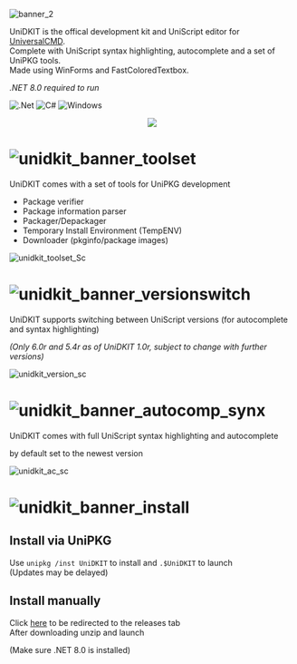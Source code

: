 ![banner_2](https://github.com/dotPawel/UniDKIT/assets/89011403/c7e6cfca-65cd-4c9b-ac8e-fd7b084045a0)

UniDKIT is the offical development kit and UniScript editor for [UniversalCMD](https://github.com/dotPawel/UniversalCMD/tree/main).  
Complete with UniScript syntax highlighting, autocomplete and a set of UniPKG tools.  
Made using WinForms and FastColoredTextbox.

*.NET 8.0 required to run*

![.Net](https://img.shields.io/badge/.NET-5C2D91?style=for-the-badge&logo=.net&logoColor=white)
![C#](https://img.shields.io/badge/c%23-%23239120.svg?style=for-the-badge&logo=c-sharp&logoColor=white)
![Windows](https://img.shields.io/badge/Windows-0078D6?style=for-the-badge&logo=windows&logoColor=white)

<p align="center">
  <img src="https://github.com/dotPawel/UniDKIT/assets/89011403/0c6f76ce-37dd-44fa-a04c-3d679122a695" />
</p>


# ![unidkit_banner_toolset](https://github.com/dotPawel/UniDKIT/assets/89011403/a5cef536-b434-457b-99ab-1396ef1817bc)
UniDKIT comes with a set of tools for UniPKG development
+ Package verifier
+ Package information parser
+ Packager/Depackager
+ Temporary Install Environment (TempENV)
+ Downloader (pkginfo/package images)

![unidkit_toolset_Sc](https://github.com/dotPawel/UniDKIT/assets/89011403/11f69295-7855-477c-92b4-74f9ae2215e7)

# ![unidkit_banner_versionswitch](https://github.com/dotPawel/UniDKIT/assets/89011403/37c38763-b908-4cef-b2cf-1e7dcb0748f4)
UniDKIT supports switching between UniScript versions (for autocomplete and syntax highlighting)  

*(Only 6.0r and 5.4r as of UniDKIT 1.0r, subject to change with further versions)*

![unidkit_version_sc](https://github.com/dotPawel/UniDKIT/assets/89011403/9e2c034c-1b6d-4600-9294-f0312d53bbfc)

# ![unidkit_banner_autocomp_synx](https://github.com/dotPawel/UniDKIT/assets/89011403/70d69e1a-55ad-45f8-bd80-846ed658d56c)

UniDKIT comes with full UniScript syntax highlighting and autocomplete  

by default set to the newest version

![unidkit_ac_sc](https://github.com/dotPawel/UniDKIT/assets/89011403/e8d54315-b6a9-444c-979e-62dbf3248959)

# ![unidkit_banner_install](https://github.com/dotPawel/UniDKIT/assets/89011403/87d5c4e5-a89a-4202-8279-171fee91d884)

## Install via UniPKG
Use ``unipkg /inst UniDKIT`` to install and ``.$UniDKIT`` to launch  
(Updates may be delayed)

## Install manually
Click [here](https://github.com/dotPawel/UniDKIT/releases/latest) to be redirected to the releases tab  
After downloading unzip and launch

(Make sure .NET 8.0 is installed)
